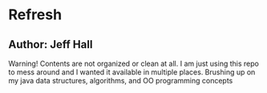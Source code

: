 # Refresh
Author: Jeff Hall
---
Warning! Contents are not organized or clean at all. I am just using this repo to mess around and I wanted it available in multiple places.
Brushing up on my java data structures, algorithms, and OO programming concepts
